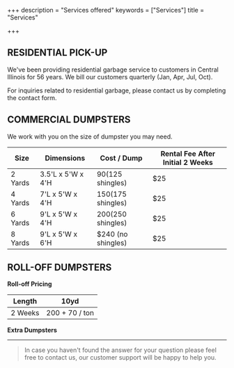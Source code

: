 +++
description = "Services offered"
keywords = ["Services"]
title = "Services"

+++


<a name="residential"></a>

## RESIDENTIAL PICK-UP

We've been providing residential garbage service to customers in Central Illinois for 56 years. We bill our customers quarterly (Jan, Apr, Jul, Oct). 

For inquiries related to residential garbage, please contact us by completing the contact form. 

## COMMERCIAL DUMPSTERS

We work with you on the size of dumpster you may need. 

| Size | Dimensions | Cost / Dump | Rental Fee After Initial 2 Weeks |
| --- | --- | --- | --- |
| 2 Yards | 3.5'L x 5'W x 4'H | $90 ($125 shingles) | $25 |
| 4 Yards | 7'L x 5'W x 4'H | $150 ($175 shingles) | $25 |
| 6 Yards | 9'L x 5'W x 4'H | $200 ($250 shingles) | $25 |
| 8 Yards | 9'L x 5'W x 6'H | $240 (no shingles) | $25 |

## ROLL-OFF DUMPSTERS

**Roll-off Pricing**

| Length | 10yd |
| --- | --- |
| 2 Weeks | 200 + 70 / ton |

**Extra Dumpsters**

***

> In case you haven't found the answer for your question please feel free to contact us, our customer support will be happy to help you.
